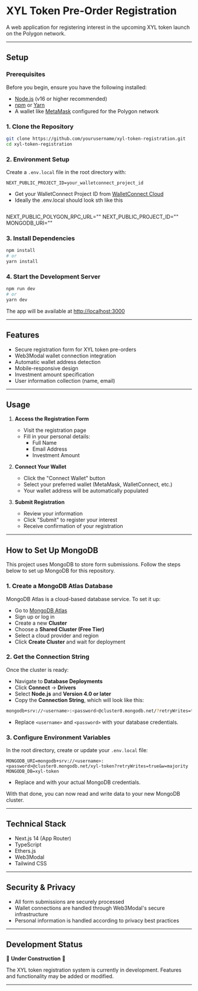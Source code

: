 # XYL Token Pre-Order Registration

A web application for registering interest in the upcoming XYL token launch on the Polygon network.

---

## Setup

### Prerequisites
Before you begin, ensure you have the following installed:
- [Node.js](https://nodejs.org/) (v16 or higher recommended)
- [npm](https://www.npmjs.com/) or [Yarn](https://yarnpkg.com/)
- A wallet like [MetaMask](https://metamask.io/) configured for the Polygon network

### 1. Clone the Repository
```bash
git clone https://github.com/yourusername/xyl-token-registration.git
cd xyl-token-registration
```

### 2. Environment Setup
Create a `.env.local` file in the root directory with:
```env
NEXT_PUBLIC_PROJECT_ID=your_walletconnect_project_id
```
- Get your WalletConnect Project ID from [WalletConnect Cloud](https://cloud.walletconnect.com/)
- Ideally the .env.local should look sth like this 
  ```
NEXT_PUBLIC_POLYGON_RPC_URL=""
NEXT_PUBLIC_PROJECT_ID=""
MONGODB_URI=""


### 3. Install Dependencies
```bash
npm install
# or
yarn install
```

### 4. Start the Development Server
```bash
npm run dev
# or
yarn dev
```
The app will be available at [http://localhost:3000](http://localhost:3000)

---

## Features

- Secure registration form for XYL token pre-orders
- Web3Modal wallet connection integration
- Automatic wallet address detection
- Mobile-responsive design
- Investment amount specification
- User information collection (name, email)

---

## Usage

1. **Access the Registration Form**
   - Visit the registration page
   - Fill in your personal details:
     - Full Name
     - Email Address
     - Investment Amount

2. **Connect Your Wallet**
   - Click the "Connect Wallet" button
   - Select your preferred wallet (MetaMask, WalletConnect, etc.)
   - Your wallet address will be automatically populated

3. **Submit Registration**
   - Review your information
   - Click "Submit" to register your interest
   - Receive confirmation of your registration

---
## How to Set Up MongoDB

This project uses MongoDB to store form submissions. Follow the steps below to set up MongoDB for this repository.

### 1. Create a MongoDB Atlas Database
MongoDB Atlas is a cloud-based database service. To set it up:

- Go to [MongoDB Atlas](https://www.mongodb.com/cloud/atlas)
- Sign up or log in
- Create a new **Cluster**
- Choose a **Shared Cluster (Free Tier)**
- Select a cloud provider and region
- Click **Create Cluster** and wait for deployment

### 2. Get the Connection String
Once the cluster is ready:

- Navigate to **Database Deployments**
- Click **Connect** → **Drivers**
- Select **Node.js** and **Version 4.0 or later**
- Copy the **Connection String**, which will look like this:

```bash
mongodb+srv://<username>:<password>@cluster0.mongodb.net/?retryWrites=true&w=majority
```
- Replace `<username>` and `<password>` with your database credentials.

### 3. Configure Environment Variables
In the root directory, create or update your `.env.local` file:

```env
MONGODB_URI=mongodb+srv://<username>:<password>@cluster0.mongodb.net/xyl-token?retryWrites=true&w=majority
MONGODB_DB=xyl-token
```
- Replace <username> and <password> with your actual MongoDB credentials.

With that done, you can now read and write data to your new MongoDB cluster.

---

## Technical Stack

- Next.js 14 (App Router)
- TypeScript
- Ethers.js
- Web3Modal
- Tailwind CSS

---

## Security & Privacy

- All form submissions are securely processed
- Wallet connections are handled through Web3Modal's secure infrastructure
- Personal information is handled according to privacy best practices

---

## Development Status

🚧 **Under Construction** 🚧

The XYL token registration system is currently in development. Features and functionality may be added or modified.

---
